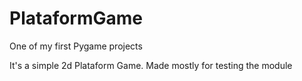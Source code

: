# PlataformGame
One of my first Pygame projects

It's a simple 2d Plataform Game. Made mostly for testing the module
